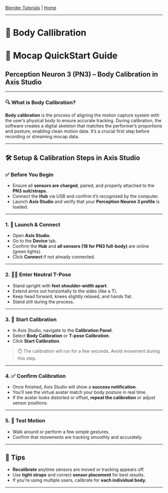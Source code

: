[Blender Tutorials](README.md) | [Home](../../README.md)

-------------------------------------------------------------------------------

# 🧱 Body Callibration

# 🎯 Mocap QuickStart Guide  
## Perception Neuron 3 (PN3) – Body Calibration in Axis Studio

---

### 🔍 What is Body Calibration?

**Body calibration** is the process of aligning the motion capture system with the user’s physical body to ensure accurate tracking. During calibration, the software creates a digital skeleton that matches the performer’s proportions and posture, enabling clean motion data. It’s a crucial first step before recording or streaming mocap data.

---

## 🛠️ Setup & Calibration Steps in Axis Studio

### ✅ Before You Begin
- Ensure all **sensors are charged**, paired, and properly attached to the **PN3 suit/straps**.
- Connect the **Hub** via USB and confirm it’s recognized by the computer.
- Launch **Axis Studio** and verify that your **Perception Neuron 3 profile** is loaded.

---

### 1. 🧍 Launch & Connect
- Open **Axis Studio**.
- Go to the **Device** tab.
- Confirm the **Hub** and **all sensors (18 for PN3 full-body)** are online (green lights).
- Click **Connect** if not already connected.

---

### 2. 🧍‍♂️ Enter Neutral T-Pose
- Stand upright with **feet shoulder-width apart**.
- Extend arms out horizontally to the sides (like a T).
- Keep head forward, knees slightly relaxed, and hands flat.
- Stand still during the process.

---

### 3. 🎯 Start Calibration
- In Axis Studio, navigate to the **Calibration Panel**.
- Select **Body Calibration** or **T-pose Calibration**.
- Click **Start Calibration**.

> ⏱️ The calibration will run for a few seconds. Avoid movement during this step.

---

### 4. ✅ Confirm Calibration
- Once finished, Axis Studio will show a **success notification**.
- You’ll see the virtual avatar match your body posture in real time.
- If the avatar looks distorted or offset, **repeat the calibration** or adjust sensor positions.

---

### 5. 🧪 Test Motion
- Walk around or perform a few simple gestures.
- Confirm that movements are tracking smoothly and accurately.

---

## 📝 Tips
- **Recalibrate** anytime sensors are moved or tracking appears off.
- Use **tight straps** and correct **sensor placement** for best results.
- If you're using multiple users, calibrate for **each individual body**.

---

